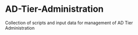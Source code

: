# AD-Tier-Administration
Collection of scripts and input data for management of AD Tier Administration
